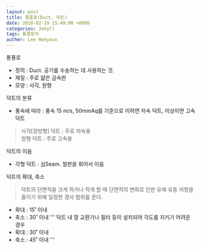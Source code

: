```yaml
---
layout: post
title: 통풍로(Duct, 덕트)
date: 2018-02-19 15:49:00 +0900
categories: Jekyll
tags: 통풍장치
auther: Lee Heeyoun
---
```


통풍로
- 정의 : Duct. 공기를 수송하는 데 사용하는 것.
- 재질 : 주로 얇은 금속판
- 모양 : 사각, 원형

덕트의 분류
- 풍속에 따라 : 풍속 15 m/s, 50mmAq를 기준으로 이하면 저속 덕트, 이상이면 고속 덕트
> 사각[장방형] 덕트 : 주로 저속용  
> 원형 덕트 : 주로 고속용

덕트의 이음
- 각형 덕트 : 심Seam. 철판을 휘어서 이음

덕트의 확대, 축소
> 덕트의 단면적을 크게 하거나 작게 할 때 단면적의 변화로 인한 유체 유동 저항을 줄이기 위해 일정한 경사 범위를 준다.
- 확대 : 15˚ 이내
- 축소 : 30˚ 이내 
'''
덕트 내 열 교환기나 필터 등이 설치되어 각도를 지키기 어려운 경우
- 확대 : 30˚ 이내
- 축소 : 45˚ 이내
'''  
